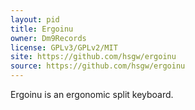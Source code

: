 ```yaml
---
layout: pid
title: Ergoinu
owner: Dm9Records
license: GPLv3/GPLv2/MIT
site: https://github.com/hsgw/ergoinu
source: https://github.com/hsgw/ergoinu
---
```

Ergoinu is an ergonomic split keyboard.
